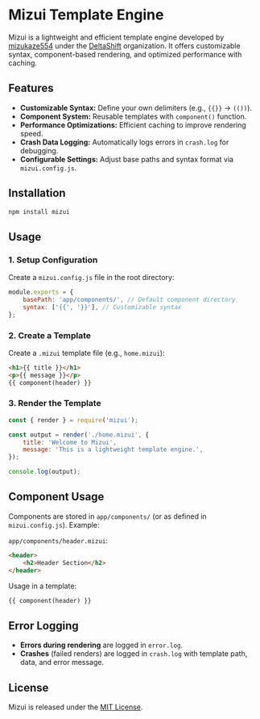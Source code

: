# Mizui Template Engine

Mizui is a lightweight and efficient template engine developed by [mizukaze554](https://github.com/mizukaze554) under the [DeltaShift](https://github.com/DeltaShift) organization. It offers customizable syntax, component-based rendering, and optimized performance with caching.

## Features
- **Customizable Syntax:** Define your own delimiters (e.g., `{{}}` → `(())`).
- **Component System:** Reusable templates with `component()` function.
- **Performance Optimizations:** Efficient caching to improve rendering speed.
- **Crash Data Logging:** Automatically logs errors in `crash.log` for debugging.
- **Configurable Settings:** Adjust base paths and syntax format via `mizui.config.js`.

## Installation
```sh
npm install mizui
```

## Usage
### 1. Setup Configuration
Create a `mizui.config.js` file in the root directory:
```js
module.exports = {
    basePath: 'app/components/', // Default component directory
    syntax: ['{{', '}}'], // Customizable syntax
};
```

### 2. Create a Template
Create a `.mizui` template file (e.g., `home.mizui`):
```html
<h1>{{ title }}</h1>
<p>{{ message }}</p>
{{ component(header) }}
```

### 3. Render the Template
```js
const { render } = require('mizui');

const output = render('./home.mizui', {
    title: 'Welcome to Mizui',
    message: 'This is a lightweight template engine.',
});

console.log(output);
```

## Component Usage
Components are stored in `app/components/` (or as defined in `mizui.config.js`). Example:

`app/components/header.mizui`:
```html
<header>
    <h2>Header Section</h2>
</header>
```
Usage in a template:
```html
{{ component(header) }}
```

## Error Logging
- **Errors during rendering** are logged in `error.log`.
- **Crashes** (failed renders) are logged in `crash.log` with template path, data, and error message.

## License
Mizui is released under the [MIT License](LICENSE).
